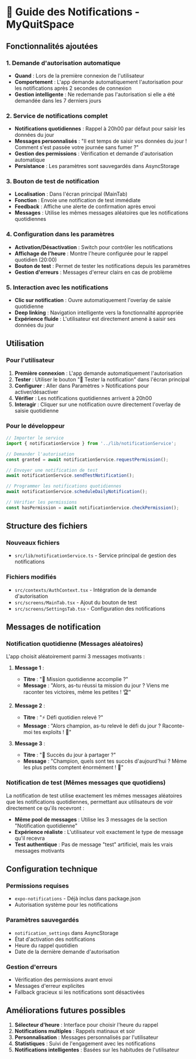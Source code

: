 # 🔔 Guide des Notifications - MyQuitSpace

## Fonctionnalités ajoutées

### 1. Demande d'autorisation automatique
- **Quand** : Lors de la première connexion de l'utilisateur
- **Comportement** : L'app demande automatiquement l'autorisation pour les notifications après 2 secondes de connexion
- **Gestion intelligente** : Ne redemande pas l'autorisation si elle a été demandée dans les 7 derniers jours

### 2. Service de notifications complet
- **Notifications quotidiennes** : Rappel à 20h00 par défaut pour saisir les données du jour
- **Messages personnalisés** : "Il est temps de saisir vos données du jour ! Comment s'est passée votre journée sans fumer ?"
- **Gestion des permissions** : Vérification et demande d'autorisation automatique
- **Persistance** : Les paramètres sont sauvegardés dans AsyncStorage

### 3. Bouton de test de notification
- **Localisation** : Dans l'écran principal (MainTab)
- **Fonction** : Envoie une notification de test immédiate
- **Feedback** : Affiche une alerte de confirmation après envoi
- **Messages** : Utilise les mêmes messages aléatoires que les notifications quotidiennes

### 4. Configuration dans les paramètres
- **Activation/Désactivation** : Switch pour contrôler les notifications
- **Affichage de l'heure** : Montre l'heure configurée pour le rappel quotidien (20:00)
- **Bouton de test** : Permet de tester les notifications depuis les paramètres
- **Gestion d'erreurs** : Messages d'erreur clairs en cas de problème

### 5. Interaction avec les notifications
- **Clic sur notification** : Ouvre automatiquement l'overlay de saisie quotidienne
- **Deep linking** : Navigation intelligente vers la fonctionnalité appropriée
- **Expérience fluide** : L'utilisateur est directement amené à saisir ses données du jour

## Utilisation

### Pour l'utilisateur
1. **Première connexion** : L'app demande automatiquement l'autorisation
2. **Tester** : Utiliser le bouton "🔔 Tester la notification" dans l'écran principal
3. **Configurer** : Aller dans Paramètres > Notifications pour activer/désactiver
4. **Vérifier** : Les notifications quotidiennes arrivent à 20h00
5. **Interagir** : Cliquer sur une notification ouvre directement l'overlay de saisie quotidienne

### Pour le développeur
```typescript
// Importer le service
import { notificationService } from '../lib/notificationService';

// Demander l'autorisation
const granted = await notificationService.requestPermission();

// Envoyer une notification de test
await notificationService.sendTestNotification();

// Programmer les notifications quotidiennes
await notificationService.scheduleDailyNotification();

// Vérifier les permissions
const hasPermission = await notificationService.checkPermission();
```

## Structure des fichiers

### Nouveaux fichiers
- `src/lib/notificationService.ts` - Service principal de gestion des notifications

### Fichiers modifiés
- `src/contexts/AuthContext.tsx` - Intégration de la demande d'autorisation
- `src/screens/MainTab.tsx` - Ajout du bouton de test
- `src/screens/SettingsTab.tsx` - Configuration des notifications

## Messages de notification

### Notification quotidienne (Messages aléatoires)
L'app choisit aléatoirement parmi 3 messages motivants :

1. **Message 1** :
   - **Titre** : "🎯 Mission quotidienne accomplie ?"
   - **Message** : "Alors, as-tu réussi ta mission du jour ? Viens me raconter tes victoires, même les petites ! 🏆"

2. **Message 2** :
   - **Titre** : "⚡ Défi quotidien relevé ?"
   - **Message** : "Alors champion, as-tu relevé le défi du jour ? Raconte-moi tes exploits ! 💪"

3. **Message 3** :
   - **Titre** : "🌟 Succès du jour à partager ?"
   - **Message** : "Champion, quels sont tes succès d'aujourd'hui ? Même les plus petits comptent énormément ! 🏅"

### Notification de test (Mêmes messages que quotidiens)
La notification de test utilise exactement les mêmes messages aléatoires que les notifications quotidiennes, permettant aux utilisateurs de voir directement ce qu'ils recevront :

- **Même pool de messages** : Utilise les 3 messages de la section "Notification quotidienne"
- **Expérience réaliste** : L'utilisateur voit exactement le type de message qu'il recevra
- **Test authentique** : Pas de message "test" artificiel, mais les vrais messages motivants

## Configuration technique

### Permissions requises
- `expo-notifications` - Déjà inclus dans package.json
- Autorisation système pour les notifications

### Paramètres sauvegardés
- `notification_settings` dans AsyncStorage
- État d'activation des notifications
- Heure du rappel quotidien
- Date de la dernière demande d'autorisation

### Gestion d'erreurs
- Vérification des permissions avant envoi
- Messages d'erreur explicites
- Fallback gracieux si les notifications sont désactivées

## Améliorations futures possibles

1. **Sélecteur d'heure** : Interface pour choisir l'heure du rappel
2. **Notifications multiples** : Rappels matinaux et soir
3. **Personnalisation** : Messages personnalisés par l'utilisateur
4. **Statistiques** : Suivi de l'engagement avec les notifications
5. **Notifications intelligentes** : Basées sur les habitudes de l'utilisateur
